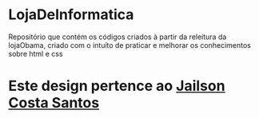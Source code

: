 # LojaDeInformatica
Repositório que contém os códigos criados à partir da releitura da lojaObama, criado com o intuíto de praticar e melhorar os conhecimentos sobre html e css

# Este design pertence ao [Jailson Costa Santos](https://github.com/professorobama)


